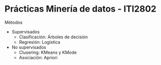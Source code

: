 # Prácticas Minería de datos - ITI2802

Métodos

- Supervisados
    - Clasificación: Árboles de decisión
    - Regresión: Logística
- No supervisados
    - Clusering: KMeans y KMode
    - Asociación: Apriori